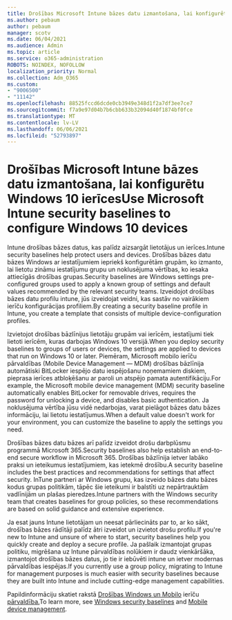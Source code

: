 ```yaml
---
title: Drošības Microsoft Intune bāzes datu izmantošana, lai konfigurētu Windows 10 ierīces
ms.author: pebaum
author: pebaum
manager: scotv
ms.date: 06/04/2021
ms.audience: Admin
ms.topic: article
ms.service: o365-administration
ROBOTS: NOINDEX, NOFOLLOW
localization_priority: Normal
ms.collection: Adm_O365
ms.custom:
- "9006500"
- "11142"
ms.openlocfilehash: 88525fccd6dcde0cb3949e348d1f2a7df3ee7ce7
ms.sourcegitcommit: f7a9e97d04b7b6cbb633b32094d40f1874bf0fce
ms.translationtype: MT
ms.contentlocale: lv-LV
ms.lasthandoff: 06/06/2021
ms.locfileid: "52793897"
---
```

# <a name="use-microsoft-intune-security-baselines-to-configure-windows-10-devices"></a><span data-ttu-id="1d2ec-102">Drošības Microsoft Intune bāzes datu izmantošana, lai konfigurētu Windows 10 ierīces</span><span class="sxs-lookup"><span data-stu-id="1d2ec-102">Use Microsoft Intune security baselines to configure Windows 10 devices</span></span>

<span data-ttu-id="1d2ec-103">Intune drošības bāzes datus, kas palīdz aizsargāt lietotājus un ierīces.</span><span class="sxs-lookup"><span data-stu-id="1d2ec-103">Intune security baselines help protect users and devices.</span></span> <span data-ttu-id="1d2ec-104">Drošības bāzes datu bāzes Windows ar iestatījumiem iepriekš konfigurētām grupām, ko izmanto, lai lietotu zināmu iestatījumu grupu un noklusējuma vērtības, ko iesaka attiecīgās drošības grupas.</span><span class="sxs-lookup"><span data-stu-id="1d2ec-104">Security baselines are Windows settings pre-configured groups used to apply a known group of settings and default values recommended by the relevant security teams.</span></span> <span data-ttu-id="1d2ec-105">Izveidojot drošības bāzes datu profilu intune, jūs izveidojat veidni, kas sastāv no vairākiem ierīču konfigurācijas profiliem.</span><span class="sxs-lookup"><span data-stu-id="1d2ec-105">By creating a security baseline profile in Intune, you create a template that consists of multiple device-configuration profiles.</span></span>

<span data-ttu-id="1d2ec-106">Izvietojot drošības bāzlīnijus lietotāju grupām vai ierīcēm, iestatījumi tiek lietoti ierīcēm, kuras darbojas Windows 10 versijā.</span><span class="sxs-lookup"><span data-stu-id="1d2ec-106">When you deploy security baselines to groups of users or devices, the settings are applied to devices that run on Windows 10 or later.</span></span> <span data-ttu-id="1d2ec-107">Piemēram, Microsoft mobilo ierīču pārvaldības (Mobile Device Management — MDM) drošības bāzlīnija automātiski BitLocker iespējo datu iespējošanu noņemamiem diskiem, pieprasa ierīces atbloķēšanu ar paroli un atspējo pamata autentifikāciju.</span><span class="sxs-lookup"><span data-stu-id="1d2ec-107">For example, the Microsoft mobile device management (MDM) security baseline automatically enables BitLocker for removable drives, requires the password for unlocking a device, and disables basic authentication.</span></span> <span data-ttu-id="1d2ec-108">Ja noklusējuma vērtība jūsu vidē nedarbojas, varat pielāgot bāzes datu bāzes informāciju, lai lietotu iestatījumus.</span><span class="sxs-lookup"><span data-stu-id="1d2ec-108">When a default value doesn't work for your environment, you can customize the baseline to apply the settings you need.</span></span>

<span data-ttu-id="1d2ec-109">Drošības bāzes datu bāzes arī palīdz izveidot drošu darbplūsmu programmā Microsoft 365.</span><span class="sxs-lookup"><span data-stu-id="1d2ec-109">Security baselines also help establish an end-to-end secure workflow in Microsoft 365.</span></span> <span data-ttu-id="1d2ec-110">Drošības bāzlīnija ietver labāko praksi un ieteikumus iestatījumiem, kas ietekmē drošību.</span><span class="sxs-lookup"><span data-stu-id="1d2ec-110">A security baseline includes the best practices and recommendations for settings that affect security.</span></span> <span data-ttu-id="1d2ec-111">InTune partneri ar Windows grupu, kas izveido bāzes datu bāzes kodus grupas politikām, tāpēc šie ieteikumi ir balstīti uz nepārtrauktām vadlīnijām un plašas pieredzes.</span><span class="sxs-lookup"><span data-stu-id="1d2ec-111">Intune partners with the Windows security team that creates baselines for group policies, so these recommendations are based on solid guidance and extensive experience.</span></span>

<span data-ttu-id="1d2ec-112">Ja esat jauns Intune lietotājam un neesat pārliecināts par to, ar ko sākt, drošības bāzes rādītāji palīdz ātri izveidot un izvietot drošu profilu.</span><span class="sxs-lookup"><span data-stu-id="1d2ec-112">If you're new to Intune and unsure of where to start, security baselines help you quickly create and deploy a secure profile.</span></span> <span data-ttu-id="1d2ec-113">Ja pašlaik izmantojat grupas politiku, migrēšana uz Intune pārvaldības nolūkiem ir daudz vienkāršāka, izmantojot drošības bāzes datus, jo tie ir iebūvēti intune un ietver modernas pārvaldības iespējas.</span><span class="sxs-lookup"><span data-stu-id="1d2ec-113">If you currently use a group policy, migrating to Intune for management purposes is much easier with security baselines because they are built into Intune and include cutting-edge management capabilities.</span></span>

<span data-ttu-id="1d2ec-114">Papildinformāciju skatiet rakstā [Drošības Windows un Mobilo](/windows/security/threat-protection/windows-security-baselines) ierīču [pārvaldība.](/windows/client-management/mdm/)</span><span class="sxs-lookup"><span data-stu-id="1d2ec-114">To learn more, see [Windows security baselines](/windows/security/threat-protection/windows-security-baselines) and [Mobile device management](/windows/client-management/mdm/).</span></span>

